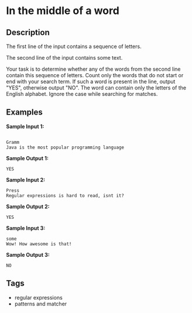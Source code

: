 #  In the middle of a word

## Description
The first line of the input contains a sequence of letters.

The second line of the input contains some text.

Your task is to determine whether any of the words from the second line contain this sequence of letters. Count only the words that do not start or end with your search term. If such a word is present in the line, output "YES", otherwise output "NO". The word can contain only the letters of the English alphabet. Ignore the case while searching for matches.

## Examples
**Sample Input 1:**
```console

Gramm
Java is the most popular programming language

```
**Sample Output 1:**
```console
YES
```

**Sample Input 2:**
```console
Press
Regular expressions is hard to read, isnt it?
```

**Sample Output 2:**
```console
YES
```

**Sample Input 3:**
```console
some
Wow! How awesome is that!
```

**Sample Output 3:**
```console
NO
```

## Tags
- regular expressions
- patterns and matcher

